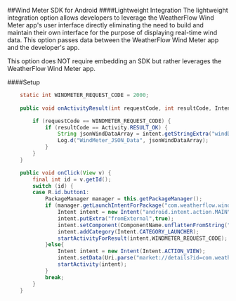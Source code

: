 ##Wind Meter SDK for Android
####Lightweight Integration
The lightweight integration option allows developers to leverage the WeatherFlow Wind Meter app's user interface directly eliminating the need to build and maintain their own interface for the purpose of displaying real-time wind data.  This option passes data between the WeatherFlow Wind Meter app and the developer's app.

This option does NOT require embedding an SDK but rather leverages the WeatherFlow Wind Meter app.

####Setup

```java
 	static int WINDMETER_REQUEST_CODE = 2000;
 
 	public void onActivityResult(int requestCode, int resultCode, Intent intent) {

		if (requestCode == WINDMETER_REQUEST_CODE) {
			if (resultCode == Activity.RESULT_OK) {
				String jsonWindDataArray = intent.getStringExtra("windDataArray");
				Log.d("WindMeter_JSON_Data", jsonWindDataArray);
			}
		}
	}

	public void onClick(View v) {
		final int id = v.getId();
		switch (id) {
		case R.id.button1:
			PackageManager manager = this.getPackageManager();
			if (manager.getLaunchIntentForPackage("com.weatherflow.windmeter")!=null) {
				Intent intent = new Intent("android.intent.action.MAIN");
				intent.putExtra("fromExternal",true);
				intent.setComponent(ComponentName.unflattenFromString("com.weatherflow.windmeter/com.weatherflow.windmeter.ui.activities.MainActivity"));
				intent.addCategory(Intent.CATEGORY_LAUNCHER);
				startActivityForResult(intent,WINDMETER_REQUEST_CODE);
			}else{
				Intent intent = new Intent(Intent.ACTION_VIEW);
				intent.setData(Uri.parse("market://details?id=com.weatherflow.windmeter"));
				startActivity(intent);
			}
			break;
		}
	}
```